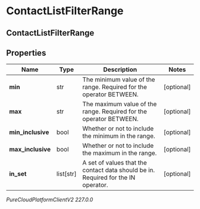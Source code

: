 # ContactListFilterRange

## ContactListFilterRange

## Properties

|Name | Type | Description | Notes|
|------------ | ------------- | ------------- | -------------|
| **min** | str | The minimum value of the range. Required for the operator BETWEEN. | [optional] |
| **max** | str | The maximum value of the range. Required for the operator BETWEEN. | [optional] |
| **min_inclusive** | bool | Whether or not to include the minimum in the range. | [optional] |
| **max_inclusive** | bool | Whether or not to include the maximum in the range. | [optional] |
| **in_set** | list[str] | A set of values that the contact data should be in. Required for the IN operator. | [optional] |



_PureCloudPlatformClientV2 227.0.0_
